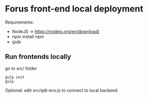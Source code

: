 # Forus front-end local deployment

Requirements:
- NodeJS -> https://nodejs.org/en/download/
- npm install npm
- gulp

## Run frontends locally
go to src/ folder

```
gulp init
gulp
```

Optional: edit src/qdt-env.js to connect to local backend.